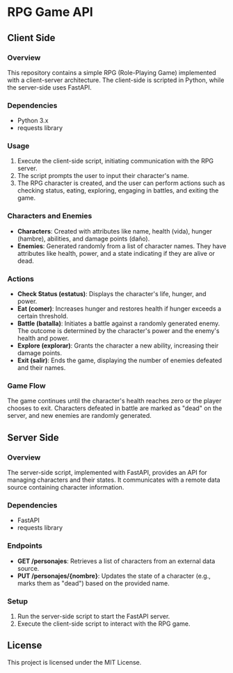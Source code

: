 # RPG Game API

## Client Side

### Overview
This repository contains a simple RPG (Role-Playing Game) implemented with a client-server architecture. The client-side is scripted in Python, while the server-side uses FastAPI.

### Dependencies
- Python 3.x
- requests library

### Usage
1. Execute the client-side script, initiating communication with the RPG server.
2. The script prompts the user to input their character's name.
3. The RPG character is created, and the user can perform actions such as checking status, eating, exploring, engaging in battles, and exiting the game.

### Characters and Enemies
- **Characters**: Created with attributes like name, health (vida), hunger (hambre), abilities, and damage points (daño).
- **Enemies**: Generated randomly from a list of character names. They have attributes like health, power, and a state indicating if they are alive or dead.

### Actions
- **Check Status (estatus)**: Displays the character's life, hunger, and power.
- **Eat (comer)**: Increases hunger and restores health if hunger exceeds a certain threshold.
- **Battle (batalla)**: Initiates a battle against a randomly generated enemy. The outcome is determined by the character's power and the enemy's health and power.
- **Explore (explorar)**: Grants the character a new ability, increasing their damage points.
- **Exit (salir)**: Ends the game, displaying the number of enemies defeated and their names.

### Game Flow
The game continues until the character's health reaches zero or the player chooses to exit. Characters defeated in battle are marked as "dead" on the server, and new enemies are randomly generated.

## Server Side

### Overview
The server-side script, implemented with FastAPI, provides an API for managing characters and their states. It communicates with a remote data source containing character information.

### Dependencies
- FastAPI
- requests library

### Endpoints
- **GET /personajes**: Retrieves a list of characters from an external data source.
- **PUT /personajes/{nombre}**: Updates the state of a character (e.g., marks them as "dead") based on the provided name.

### Setup
1. Run the server-side script to start the FastAPI server.
2. Execute the client-side script to interact with the RPG game.

## License
This project is licensed under the MIT License.

